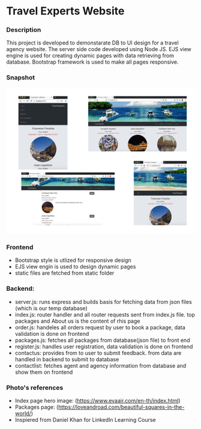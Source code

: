 # Travel Experts Website

### Description

This project is developed to demonstarate DB to UI design for a travel agency website. The server side code developed using Node JS. EJS view engine is used for creating dynamic pages with data retrieving from database. Bootstrap framework is used to make all pages responsive.

### Snapshot

![Snapshot of Travel Experts Project](snapshot.png)

### Frontend

- Bootstrap style is utlized for responsive design
- EJS view engin is used to design dynamic pages
- static files are fetched from static folder

### Backend:

- server.js: runs express and builds basis for fetching data from json files (which is our temp database)
- index.js: router handler and all router requests sent from index.js file. top packages and About us is the content of rhis page
- order.js: handeles all orders request by user to book a package, data validation is done on frontend
- packages.js: fetches all packages from database(json file) to front end
- register.js: handles user registration, data validation is done on frontend
- contactus: provides from to user to submit feedback. from data are handled in backend to submit to database
- contactlist: fetches agent and agency information from database and show them on frontend

### Photo's references

- Index page hero image: (https://www.evaair.com/en-th/index.html)
- Packages page: (https://loveandroad.com/beautiful-squares-in-the-world/)
- Inspiered from Daniel Khan for LinkedIn Learning Course
